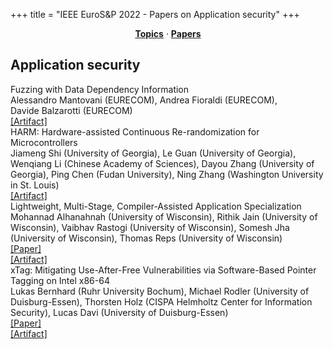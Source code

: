 +++
title = "IEEE EuroS&P 2022 - Papers on Application security"
+++
<center><a href="https://ieeeeurosp.github.io/2022/topics"><b>Topics</b></a> &middot; <a href="https://ieeeeurosp.github.io/2022/papers"><b>Papers</b></a></center>
<p>
<h2>Application security</h2><div class="bpaper"><span class="ptitle">Fuzzing with Data Dependency Information</span></br><div class="pblock"><span class="author">Alessandro&nbsp;Mantovani</span> <span class="institution">(EURECOM)</span>, <span class="author">Andrea&nbsp;Fioraldi</span> <span class="institution">(EURECOM)</span>, <span class="author">Davide&nbsp;Balzarotti</span> <span class="institution">(EURECOM)</span><br><div class="pextra"><a href="https://github.com/elManto/DDFuzz">[Artifact]</a><br></div></div></div><div class="bpaper"><span class="ptitle">HARM: Hardware-assisted Continuous Re-randomization for Microcontrollers</span></br><div class="pblock"><span class="author">Jiameng&nbsp;Shi</span> <span class="institution">(University of Georgia)</span>, <span class="author">Le&nbsp;Guan</span> <span class="institution">(University of Georgia)</span>, <span class="author">Wenqiang&nbsp;Li</span> <span class="institution">(Chinese Academy of Sciences)</span>, <span class="author">Dayou&nbsp;Zhang</span> <span class="institution">(University of Georgia)</span>, <span class="author">Ping&nbsp;Chen</span> <span class="institution">(Fudan University)</span>, <span class="author">Ning&nbsp;Zhang</span> <span class="institution">(Washington University in St. Louis)</span><br><div class="pextra"><a href="https://github.com/MCUSec/HARM">[Artifact]</a><br></div></div></div><div class="bpaper"><span class="ptitle">Lightweight, Multi-Stage, Compiler-Assisted Application Specialization</span></br><div class="pblock"><span class="author">Mohannad&nbsp;Alhanahnah</span> <span class="institution">(University of Wisconsin)</span>, <span class="author">Rithik&nbsp;Jain</span> <span class="institution">(University of Wisconsin)</span>, <span class="author">Vaibhav&nbsp;Rastogi</span> <span class="institution">(University of Wisconsin)</span>, <span class="author">Somesh&nbsp;Jha</span> <span class="institution">(University of Wisconsin)</span>, <span class="author">Thomas&nbsp;Reps</span> <span class="institution">(University of Wisconsin)</span><br><div class="pextra"><a href="https://arxiv.org/abs/2109.02775">[Paper]</a><br><a href="https://github.com/Mohannadcse/LMCAS_Demo">[Artifact]</a><br></div></div></div><div class="bpaper"><span class="ptitle">xTag: Mitigating Use-After-Free Vulnerabilities via Software-Based Pointer Tagging on Intel x86-64</span></br><div class="pblock"><span class="author">Lukas&nbsp;Bernhard</span> <span class="institution">(Ruhr University Bochum)</span>, <span class="author">Michael&nbsp;Rodler</span> <span class="institution">(University of Duisburg-Essen)</span>, <span class="author">Thorsten&nbsp;Holz</span> <span class="institution">(CISPA Helmholtz Center for Information Security)</span>, <span class="author">Lucas&nbsp;Davi</span> <span class="institution">(University of Duisburg-Essen)</span><br><div class="pextra"><a href="https://arxiv.org/abs/2203.04117">[Paper]</a><br><a href="https://github.com/rub-syssec/xTag">[Artifact]</a><br></div></div></div>